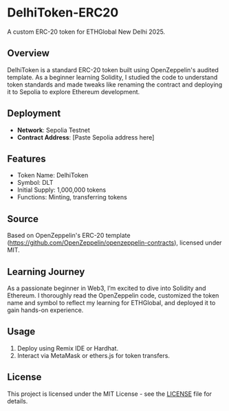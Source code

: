 # DelhiToken-ERC20

 A custom ERC-20 token for ETHGlobal New Delhi 2025.

 ## Overview
 DelhiToken is a standard ERC-20 token built using OpenZeppelin's audited template. As a beginner learning Solidity, I studied the code to understand token standards and made tweaks like renaming the contract and deploying it to Sepolia to explore Ethereum development.

 ## Deployment
 - **Network**: Sepolia Testnet
 - **Contract Address**: [Paste Sepolia address here]

 ## Features
 - Token Name: DelhiToken
 - Symbol: DLT
 - Initial Supply: 1,000,000 tokens
 - Functions: Minting, transferring tokens

 ## Source
 Based on OpenZeppelin's ERC-20 template (https://github.com/OpenZeppelin/openzeppelin-contracts), licensed under MIT.

 ## Learning Journey
 As a passionate beginner in Web3, I’m excited to dive into Solidity and Ethereum. I thoroughly read the OpenZeppelin code, customized the token name and symbol to reflect my learning for ETHGlobal, and deployed it to gain hands-on experience.

 ## Usage
 1. Deploy using Remix IDE or Hardhat.
 2. Interact via MetaMask or ethers.js for token transfers.

 ## License
 This project is licensed under the MIT License - see the [LICENSE](LICENSE) file for details.
